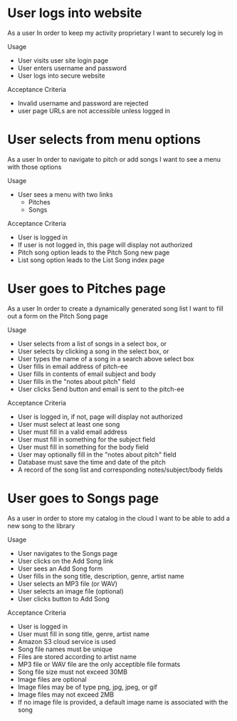 # User logs into website
As a user
In order to keep my activity proprietary
I want to securely log in

Usage
* User visits user site login page
* User enters username and password
* User logs into secure website

Acceptance Criteria
* Invalid username and password are rejected
* user page URLs are not accessible unless logged in


# User selects from menu options
As a user
In order to navigate to pitch or add songs
I want to see a menu with those options

Usage
* User sees a menu with two links
  - Pitches
  - Songs

Acceptance Criteria
* User is logged in
* If user is not logged in, this page will display not authorized
* Pitch song option leads to the Pitch Song new page
* List song option leads to the List Song index page


# User goes to Pitches page
As a user
In order to create a dynamically generated song list
I want to fill out a form on the Pitch Song page

Usage
* User selects from a list of songs in a select box, or
* User selects by clicking a song in the select box, or
* User types the name of a song in a search above select box
* User fills in email address of pitch-ee
* User fills in contents of email subject and body
* User fills in the "notes about pitch" field
* User clicks Send button and email is sent to the pitch-ee

Acceptance Criteria
* User is logged in, if not, page will display not authorized
* User must select at least one song
* User must fill in a valid email address
* User must fill in something for the subject field
* User must fill in something for the body field
* User may optionally fill in the "notes about pitch" field
* Database must save the time and date of the pitch
* A record of the song list and corresponding notes/subject/body fields


# User goes to Songs page
As a user
in order to store my catalog in the cloud
I want to be able to add a new song to the library

Usage
* User navigates to the Songs page
* User clicks on the Add Song link
* User sees an Add Song form
* User fills in the song title, description, genre, artist name
* User selects an MP3 file (or WAV)
* User selects an image file (optional)
* User clicks button to Add Song

Acceptance Criteria
* User is logged in
* User must fill in song title, genre, artist name
* Amazon S3 cloud service is used
* Song file names must be unique
* Files are stored according to artist name
* MP3 file or WAV file are the only acceptible file formats
* Song file size must not exceed 30MB
* Image files are optional
* Image files may be of type png, jpg, jpeg, or gif
* Image files may not exceed 2MB
* If no image file is provided, a default image name is associated with the song

